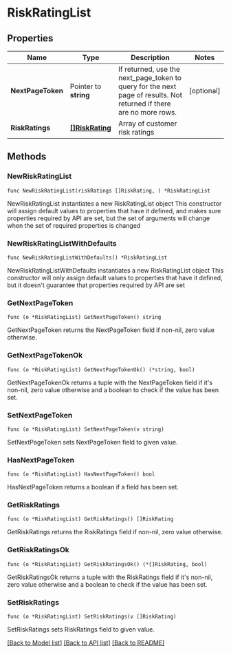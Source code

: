 # RiskRatingList

## Properties

Name | Type | Description | Notes
------------ | ------------- | ------------- | -------------
**NextPageToken** | Pointer to **string** | If returned, use the next_page_token to query for the next page of results. Not returned if there are no more rows. | [optional] 
**RiskRatings** | [**[]RiskRating**](RiskRating.md) | Array of customer risk ratings | 

## Methods

### NewRiskRatingList

`func NewRiskRatingList(riskRatings []RiskRating, ) *RiskRatingList`

NewRiskRatingList instantiates a new RiskRatingList object
This constructor will assign default values to properties that have it defined,
and makes sure properties required by API are set, but the set of arguments
will change when the set of required properties is changed

### NewRiskRatingListWithDefaults

`func NewRiskRatingListWithDefaults() *RiskRatingList`

NewRiskRatingListWithDefaults instantiates a new RiskRatingList object
This constructor will only assign default values to properties that have it defined,
but it doesn't guarantee that properties required by API are set

### GetNextPageToken

`func (o *RiskRatingList) GetNextPageToken() string`

GetNextPageToken returns the NextPageToken field if non-nil, zero value otherwise.

### GetNextPageTokenOk

`func (o *RiskRatingList) GetNextPageTokenOk() (*string, bool)`

GetNextPageTokenOk returns a tuple with the NextPageToken field if it's non-nil, zero value otherwise
and a boolean to check if the value has been set.

### SetNextPageToken

`func (o *RiskRatingList) SetNextPageToken(v string)`

SetNextPageToken sets NextPageToken field to given value.

### HasNextPageToken

`func (o *RiskRatingList) HasNextPageToken() bool`

HasNextPageToken returns a boolean if a field has been set.

### GetRiskRatings

`func (o *RiskRatingList) GetRiskRatings() []RiskRating`

GetRiskRatings returns the RiskRatings field if non-nil, zero value otherwise.

### GetRiskRatingsOk

`func (o *RiskRatingList) GetRiskRatingsOk() (*[]RiskRating, bool)`

GetRiskRatingsOk returns a tuple with the RiskRatings field if it's non-nil, zero value otherwise
and a boolean to check if the value has been set.

### SetRiskRatings

`func (o *RiskRatingList) SetRiskRatings(v []RiskRating)`

SetRiskRatings sets RiskRatings field to given value.



[[Back to Model list]](../README.md#documentation-for-models) [[Back to API list]](../README.md#documentation-for-api-endpoints) [[Back to README]](../README.md)


